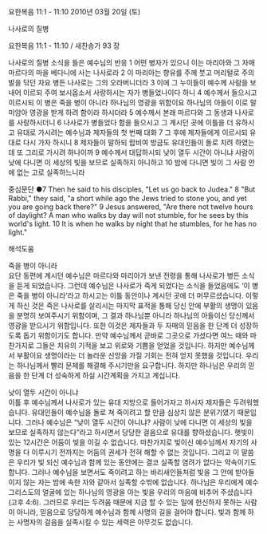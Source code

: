요한복음 11:1 - 11:10 
2010년 03월 20일 (토)

나사로의 질병



요한복음 11:1 - 11:10 / 새찬송가 93 장


나사로의 질병 소식을 들은 예수님의 반응
1 어떤 병자가 있으니 이는 마리아와 그 자매 마르다의 마을 베다니에 사는 나사로라 2 이 마리아는 향유를 주께 붓고 머리털로 주의 발을 닦던 자요 병든 나사로는 그의 오라버니더라 3 이에 그 누이들이 예수께 사람을 보내어 이르되 주여 보시옵소서 사랑하시는 자가 병들었나이다 하니 4 예수께서 들으시고 이르시되 이 병은 죽을 병이 아니라 하나님의 영광을 위함이요 하나님의 아들이 이로 말미암아 영광을 받게 하려 함이라 하시더라 5 예수께서 본래 마르다와 그 동생과 나사로를 사랑하시더니 6 나사로가 병들었다 함을 들으시고 그 계시던 곳에 이틀을 더 유하시고 
유대로 가시려는 예수님과 제자들의 첫 번째 대화
7 그 후에 제자들에게 이르시되 유대로 다시 가자 하시니 8 제자들이 말하되 랍비여 방금도 유대인들이 돌로 치려 하였는데 또 그리로 가시려 하나이까 9 예수께서 대답하시되 낮이 열두 시간이 아니냐 사람이 낮에 다니면 이 세상의 빛을 보므로 실족하지 아니하고 10 밤에 다니면 빛이 그 사람 안에 없는 고로 실족하느니라 

중심문단 ●7 Then he said to his disciples, "Let us go back to Judea." 
8 "But Rabbi," they said, "a short while ago the Jews tried to stone you, and yet you are going back there?" 9 Jesus answered, "Are there not twelve hours of daylight? A man who walks by day will not stumble, for he sees by this world's light. 10 It is when he walks by night that he stumbles, for he has no light."

해석도움





죽을 병이 아니라  
요단 동편에 계시던 예수님은 마르다와 마리아가 보낸 전령을 통해 나사로가 병든 소식을 듣게 되었습니다. 그런데 예수님은 나사로가 죽게 되었다는 소식을 들었음에도 ‘이 병은 죽을 병이 아니라’라고 하시고는 이틀 동안이나 계시던 곳에 더 머무르셨습니다. 이렇게 하신 것은 죽은 나사로를 살리시는 마지막 표적을 통해 당신 안에 부활의 생명이 있음을 분명히 보여주시기 위함이며, 그 결과 하나님뿐 아니라 하나님의 아들이신 당신께서 영광을 받으시기 위함입니다. 또한 이것은 제자들과 두 자매의 믿음을 한 단계 더 성장하도록 돕기 위함이기도 합니다. 만약 예수님께서 곧바로 그곳으로 가셨다면 여느 때와 마찬가지로 그들은 치유의 기적을 보고 위로와 기쁨을 얻었을 것입니다. 하지만 예수님께서 부활이요 생명이라는 더 놀라운 신앙을 가질 기회는 전혀 얻지 못했을 것입니다. 우리는 하나님께서 빨리 문제를 해결해 주시기만을 요구합니다. 하지만 하나님은 우리의 믿음을 한 단계 더 성숙하게 하실 시간계획을 가지고 계십니다.

낮이 열두 시간이 아니냐  
이틀 후 예수님께서 나사로가 있는 유대 지방으로 들어가자고 하시자 제자들은 두려워했습니다. 유대인들이 예수님을 돌로 쳐 죽이려고 할 만큼 심상치 않은 분위기였기 때문입니다. 그러나 예수님은 “낮이 열두 시간이 아니냐? 사람이 낮에 다니면 이 세상의 빛을 보므로 실족하지 않는다”라고 하시면서 당당한 걸음으로 유대를 향하셨습니다. 햇빛이 있는 12시간은 어둠이 빛을 이길 수 없습니다. 마찬가지로 빛이신 예수님께서 자기의 사명을 다 이루시기 전까지는 어둠의 권세가 전혀 해할 수 없는 것입니다. 그리고 이 말씀은 우리가 빛 되신 예수님과 함께 있는 동안에는 결코 실족할 염려가 없다는 약속이기도 합니다. 그러나 예수님을 보면서도 죽이려고 하는 바리새인들처럼 빛을 그 안에 받아들이지 않는 자는 밤에 속한 자와 같아서 실족할 수밖에 없습니다. 하나님은 우리에게 예수 그리스도의 얼굴에 있는 하나님의 영광을 아는 빛을 우리의 마음에 비추어 주셨습니다(고후 4:6). 그러므로 우리는 두려움 때문에 지금 할 수 있는 일에 헌신하지 못하는 사람이 아니라, 믿음으로 당당하게 예수님과 함께 사명의 길을 걸어야 합니다. 빛과 함께 하는 사명자의 걸음을 실족시킬 수 있는 세력은 아무것도 없습니다.